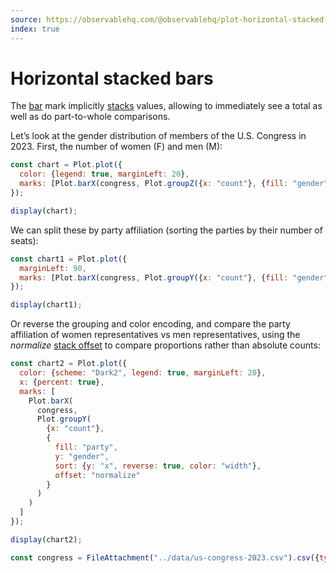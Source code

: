```yaml
---
source: https://observablehq.com/@observablehq/plot-horizontal-stacked-bars
index: true
---
```


# Horizontal stacked bars

The [bar](https://observablehq.com/plot/marks/bar) mark implicitly [stacks](https://observablehq.com/plot/transforms/stack) values, allowing to immediately see a total as well as do part-to-whole comparisons.

Let’s look at the gender distribution of members of the U.S. Congress in 2023. First, the number of women (F) and men (M):

```js echo
const chart = Plot.plot({
  color: {legend: true, marginLeft: 20},
  marks: [Plot.barX(congress, Plot.groupZ({x: "count"}, {fill: "gender"}))]
});

display(chart);
```

We can split these by party affiliation (sorting the parties by their number of seats):

```js echo
const chart1 = Plot.plot({
  marginLeft: 90,
  marks: [Plot.barX(congress, Plot.groupY({x: "count"}, {fill: "gender", y: "party", sort: {y: "x", reverse: true}}))]
});

display(chart1);
```

Or reverse the grouping and color encoding, and compare the party affiliation of women representatives vs men representatives, using the _normalize_ [stack offset](https://observablehq.com/plot/transforms/stack#stack-options) to compare proportions rather than absolute counts:

```js echo
const chart2 = Plot.plot({
  color: {scheme: "Dark2", legend: true, marginLeft: 20},
  x: {percent: true},
  marks: [
    Plot.barX(
      congress,
      Plot.groupY(
        {x: "count"},
        {
          fill: "party",
          y: "gender",
          sort: {y: "x", reverse: true, color: "width"},
          offset: "normalize"
        }
      )
    )
  ]
});

display(chart2);
```

```js echo
const congress = FileAttachment("../data/us-congress-2023.csv").csv({typed: true});
```
